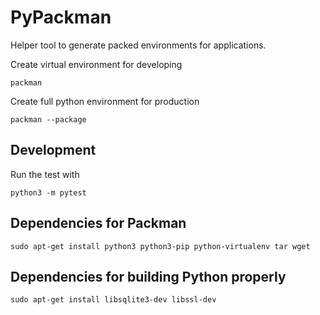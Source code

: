 # PyPackman

Helper tool to generate packed environments for applications.

Create virtual environment for developing
```
packman
```

Create full python environment for production
```
packman --package
```

## Development

Run the test with

```
python3 -m pytest
```

## Dependencies for Packman

```
sudo apt-get install python3 python3-pip python-virtualenv tar wget
```

## Dependencies for building Python properly

```
sudo apt-get install libsqlite3-dev libssl-dev
```
